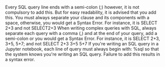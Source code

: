 Every SQL query line ends with a semi-colon (;) however, it is not compulsory to add this. But for easy readability, it is advised that you add this.
You must always separate your clause and its components with a space, otherwise, you would get a Syntax Error. For instance, it is SELECT 2+3 and not SELECT2+3
When writing complex queries with SQL, always separate each query with a comma (,) and at the end of your query, add a semi-colon or you would get a Syntax Error. For instance, it is SELECT 2+3, 3+5, 5+7; and not SELECT 2+3 3+5 5+7
If you're writing an SQL query in a Jupyter notebook, each line of query must always begin with: %sql so that the system knows you're writing an SQL query. Failure to add this results in a syntax error.